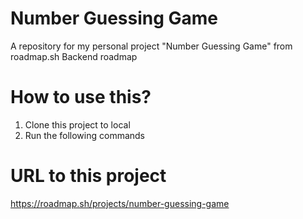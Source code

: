 # Number Guessing Game

A repository for my personal project "Number Guessing Game" from roadmap.sh Backend roadmap

# How to use this?

1. Clone this project to local
2. Run the following commands

# URL to this project

https://roadmap.sh/projects/number-guessing-game
